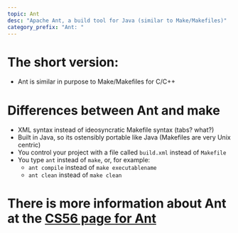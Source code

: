 ```yaml
---
topic: Ant
desc: "Apache Ant, a build tool for Java (similar to Make/Makefiles)"
category_prefix: "Ant: "
---
```


# The short version:

* Ant is similar in purpose to Make/Makefiles for C/C++

# Differences between Ant and make

* XML syntax instead of ideosyncratic Makefile syntax (tabs? what?)
* Built in Java, so its ostensibly portable like Java (Makefiles are very Unix centric)
* You control your project with a file called `build.xml` instead of `Makefile`
* You type `ant` instead of `make`, or, for example: 
    * `ant compile` instead of `make executablename`
    * `ant clean` instead of `make clean`

# There is more information about Ant at the [CS56 page for Ant](https://ucsb-cs56.github.io/topics/ant/)

